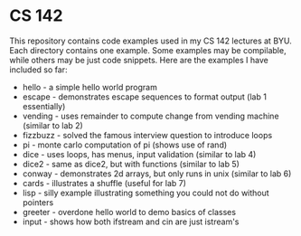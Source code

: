 # CS 142
This repository contains code examples used in my CS 142 lectures at BYU.
Each directory contains one example. Some examples may be compilable,
while others may be just code snippets. Here are the examples I have
included so far:

* hello - a simple hello world program
* escape - demonstrates escape sequences to format output (lab 1 essentially)
* vending - uses remainder to compute change from vending machine (similar to lab 2)
* fizzbuzz - solved the famous interview question to introduce loops
* pi - monte carlo computation of pi (shows use of rand)
* dice - uses loops, has menus, input validation (similar to lab 4)
* dice2 - same as dice2, but with functions (similar to lab 5)
* conway - demonstrates 2d arrays, but only runs in unix (similar to lab 6)
* cards - illustrates a shuffle (useful for lab 7)
* lisp - silly example illustrating something you could not do without pointers
* greeter - overdone hello world to demo basics of classes
* input - shows how both ifstream and cin are just istream's
